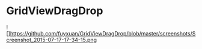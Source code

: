 # GridViewDragDrop
![]https://github.com/fuyxuan/GridViewDragDrop/blob/master/screenshots/Screenshot_2015-07-17-17-34-15.png
